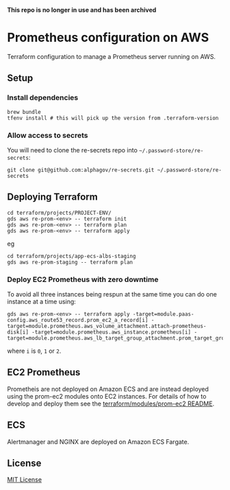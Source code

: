 **This repo is no longer in use and has been archived**

# Prometheus configuration on AWS #

Terraform configuration to manage a Prometheus server running on AWS.

## Setup ##

### Install dependencies

    brew bundle
    tfenv install # this will pick up the version from .terraform-version

### Allow access to secrets

You will need to clone the re-secrets repo into `~/.password-store/re-secrets`:

    git clone git@github.com:alphagov/re-secrets.git ~/.password-store/re-secrets

## Deploying Terraform

```shell
cd terraform/projects/PROJECT-ENV/
gds aws re-prom-<env> -- terraform init
gds aws re-prom-<env> -- terraform plan
gds aws re-prom-<env> -- terraform apply
```

eg

```shell
cd terraform/projects/app-ecs-albs-staging
gds aws re-prom-staging -- terraform plan
```

### Deploy EC2 Prometheus with zero downtime

To avoid all three instances being respun at the same time you can do one instance at a time using:

```
gds aws re-prom-<env> -- terraform apply -target=module.paas-config.aws_route53_record.prom_ec2_a_record[i] -target=module.prometheus.aws_volume_attachment.attach-prometheus-disk[i] -target=module.prometheus.aws_instance.prometheus[i] -target=module.prometheus.aws_lb_target_group_attachment.prom_target_group_attachment[i]
```

where `i` is `0`, `1` or `2`.

## EC2 Prometheus

Prometheis are not deployed on Amazon ECS and are instead deployed using the prom-ec2 modules onto EC2 instances. For details of how to develop and deploy them see the [terraform/modules/prom-ec2 README](terraform/modules/prom-ec2).

## ECS

Alertmanager and NGINX are deployed on Amazon ECS Fargate.

## License
[MIT License](LICENCE)
